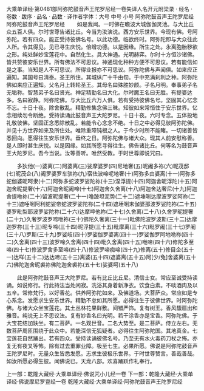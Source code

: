 大乘单译经·第0481部阿弥陀鼓音声王陀罗尼经一卷失译人名开元附梁录
· 经名 · 卷数 · 跋序
· 品名 · 品数 · 译作者字体：大号 中号 小号
阿弥陀鼓音声王陀罗尼经
阿弥陀鼓音声王陀罗尼经
　　如是我闻。一时佛在瞻波大城伽伽灵池。与大比丘众五百人俱。尔时世尊告诸比丘。今当为汝演说。西方安乐世界。今现有佛。号阿弥陀。若有四众。能正受持彼佛名号。以此功德。临欲终时。阿弥陀即与大众往此人所。令其得见。见已寻生庆悦。倍增功德。以是因缘。所生之处。永离胞胎秽欲之形。纯处鲜妙宝莲花中。自然化生。具大神通。光明赫弈。尔时十方恒沙诸佛。皆共赞彼安乐世界。所有佛法不可思议。神通现化种种方便不可思议。若有能信如是之事。当知是人不可思议。所得业报亦不可思议。阿弥陀佛与声闻俱。如来应正遍知。其国号曰清泰。圣王所住。其城纵广十千由旬。于中充满刹利之种。阿弥陀佛如来应正遍知。父名月上转轮圣王。其母名曰殊胜妙颜。子名月明。奉事弟子名无垢称。智慧弟子名曰贤光。神足精勤名曰大化。尔时魔王名曰无胜。有提婆达多。名曰寂静。阿弥陀佛。与大比丘六万人俱。若有受持彼佛名号。坚固其心忆念不忘。十日十夜。除舍散乱。精勤修集念佛三昧。知彼如来常恒住于安乐世界。忆念相续勿令断绝。受持读诵此鼓音声王大陀罗尼。十日十夜。六时专念。五体投地礼敬彼佛。坚固正念悉除散乱。若能令心念念不绝。十日之中必得见彼阿弥陀佛。并见十方世界如来及所住处。唯除重障钝根之人。于今少时所不能睹。一切诸善皆悉回向。愿得往生安乐世界。垂终之日。阿弥陀佛与诸大众。现其人前安慰称善。是人即时甚生庆悦。以是因缘。如其所愿寻得往生。佛告诸比丘。何等名为鼓音声王大陀罗尼。吾今当说。汝等善听。唯然受教。于时世尊即说咒曰。

　　多狄他(一)婆离(二)阿婆离(三)娑摩婆罗(四)尼地奢(五)昵阇多祢(六)昵茂邸(七)昵茂企(八)阇罗婆罗车驮祢(九)宿佉波啼呢地奢(十)阿弥多由婆离(十一)阿弥多蛇伽婆昵呵隶(十二)阿弥多蛇波罗娑陀祢(十三)涅浮提(十四)阿迦舍昵浮陀(十五)阿迦舍昵提奢(十六)阿迦舍昵阇啼(十七)阿迦舍久舍离(十八)阿迦舍达奢尼(十九)阿迦舍提咃祢(二十)留波昵提奢(二十一)噜跛坦泥势(二十二)遮埵唎达摩波罗娑阿祢(二十三)遮唾唎阿利蛇娑帝蛇波罗娑陀祢(二十四)遮埵唎末伽婆那波罗娑陀祢(二十五)婆罗毗梨耶波罗娑陀祢(二十六)达摩呻他祢(二十七)久舍离(二十八)久舍罗昵提奢(二十九)久奢罗波罗啼咃祢(三十)佛陀久奢离(三十一)毗佛陀波罗波斯(三十二)达摩迦罗祢(三十三)昵专啼(三十四)昵浮提(三十五)毗摩离(三十六)毗罗阇(三十七)罗阇(三十八)罗斯(三十九)罗娑岐(四十)罗娑伽罗婆离(四十一)罗娑伽罗阿地咃祢(四十二)久舍离(四十三)波罗啼久舍离(四十四)毗久舍离(四十五)咃啼(四十六)修陀多至啼(四十七)修波罗舍多至啼(四十八)修波罗啼痴啼(四十九)修离(五十)修目企(五十一)达咩(五十二)达达啼(五十三)离婆(五十四)遮婆离(五十五)阿[少/兔]舍婆离(五十六)佛陀迦舍昵裘祢佛陀迦舍裘祢(五十七)娑婆呵(五十八)

　　此是阿弥陀鼓音声王大陀罗尼。若有比丘比丘尼。清信士女。常应至诚受持读诵。如说修行。行此持法当处闲寂。洗浴其身着新净衣。饮食白素。不啖酒肉及以五辛。常修梵行。以好香花。供养阿弥陀如来。及佛道场。大菩萨众。常应如是专心系念。发愿求生安乐世界。精勤不怠如其所愿。必得往生于彼佛世界。时阿弥陀佛。与诸大众坐宝莲花。其土丛林花果鲜敷。间错严饰。复有树王。香风馥扇出和雅音。纯说无上不思议法。复有妙香名曰光明。若干涂香亦是宝香。阿弥陀佛。于大宝花结加趺坐。有二菩萨。一名观世音。二名大势至。是二菩萨。侍立左右。无数菩萨周匝围绕于此众中。若能深信无狐疑者。必得往生阿弥陀国。其地真金。七宝莲花自然踊出。若有四众。受持读诵彼佛名号。乃至无有水火毒药刀杖之怖。亦复无有夜叉等怖。除有过去重罪业障。极至七生。必果所愿。佛说是阿弥陀鼓音声王陀罗尼时。无量众生皆悉发愿。志求生彼极乐世界。于时世尊赞言。善哉善哉。如汝所愿必得生彼。闻佛说已。天龙八部。欢喜踊跃作礼奉行。

上一部：乾隆大藏经·大乘单译经·佛说咒小儿经一卷
下一部：乾隆大藏经·大乘单译经·佛说摩尼罗亶经一卷
乾隆大藏经·大乘单译经·阿弥陀鼓音声王陀罗尼经
